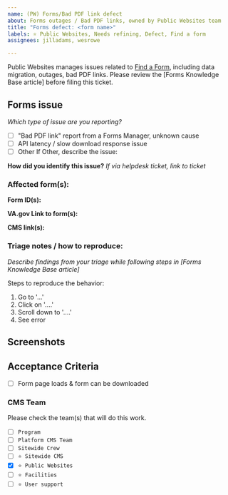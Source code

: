 ```yaml
---
name: (PW) Forms/Bad PDF link defect
about: Forms outages / Bad PDF links, owned by Public Websites team
title: "Forms defect: <form name>"
labels: ⭐️ Public Websites, Needs refining, Defect, Find a form
assignees: jilladams, wesrowe

---
```

Public Websites manages issues related to [Find a Form](https://www.va.gov/find-forms/), including data migration, outages, bad PDF links. Please review the [Forms Knowledge Base article] before filing this ticket. 

## Forms issue
_Which type of issue are you reporting?_
- [ ] "Bad PDF link" report from a Forms Manager, unknown cause
- [ ] API latency / slow download response issue
- [ ] Other
If Other, describe the issue:
  
**How did you identify this issue?** 
_If via helpdesk ticket, link to ticket_
  
### Affected form(s):
**Form ID(s):** 

**VA.gov Link to form(s):** 

**CMS link(s):** 


### Triage notes / how to reproduce:  
_Describe findings from your triage while following steps in [Forms Knowledge Base article]_

Steps to reproduce the behavior:
1. Go to '...'
2. Click on '....'
3. Scroll down to '....'
4. See error

## Screenshots
  
## Acceptance Criteria
- [ ] Form page loads & form can be downloaded

### CMS Team
Please check the team(s) that will do this work.

- [ ] `Program`
- [ ] `Platform CMS Team`
- [ ] `Sitewide Crew`
- [ ] `⭐️ Sitewide CMS`
- [X] `⭐️ Public Websites`
- [ ] `⭐️ Facilities`
- [ ] `⭐️ User support`
